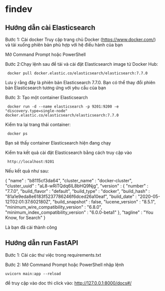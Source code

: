 # findev

## Hướng dẫn cài Elasticsearch
Bước 1: Cài docker
Truy cập trang chủ Docker (https://www.docker.com/) và tải xuống phiên bản phù hợp với hệ điều hành của bạn

Mở Command Prompt hoặc PowerShell

Bước 2:Chạy lệnh sau để tải và cài đặt Elasticsearch image từ Docker Hub:
     
     docker pull docker.elastic.co/elasticsearch/elasticsearch:7.7.0
  Lưu ý rằng đây là phiên bản Elasticsearch 7.7.0. Bạn có thể thay đổi phiên bản Elasticsearch tương ứng với yêu cầu của bạn

Bước 3: Tạo một container Elasticsearch 
     
     docker run -d --name elasticsearch -p 9201:9200 -e "discovery.type=single-node" docker.elastic.co/elasticsearch/elasticsearch:7.7.0

Kiểm tra lại trang thái container:
     
     docker ps
  Bạn sẽ thấy container Elasticsearch hiện đang chạy
  
Kiểm tra kết quả cài đặt Elasticsearch bằng cách truy cập vào 
     
     http://localhost:9201
  Nếu kết quả như sau:

{
  "name" : "b8115cf3da64",
  "cluster_name" : "docker-cluster",
  "cluster_uuid" : "aL8-wRiTQdq6lL8bHQ9Njg",
  "version" : {
    "number" : "7.7.0",
    "build_flavor" : "default",
    "build_type" : "docker",
    "build_hash" : "81a1e9eda8e6183f5237786246f6dced26a10eaf",
    "build_date" : "2020-05-12T02:01:37.602180Z",
    "build_snapshot" : false,
    "lucene_version" : "8.5.1",
    "minimum_wire_compatibility_version" : "6.8.0",
    "minimum_index_compatibility_version" : "6.0.0-beta1"
  },
  "tagline" : "You Know, for Search"
}

Là bạn đã cài thành công

## Hướng dẫn run FastAPI
Bước 1: Cài các thư việc trong requirements.txt

Bước 2: Mở Command Prompt hoặc PowerShell nhập lệnh
    
    uvicorn main:app --reload

để truy cập vào doc thì click vào:
    http://127.0.0.1:8000/docs#/
    


